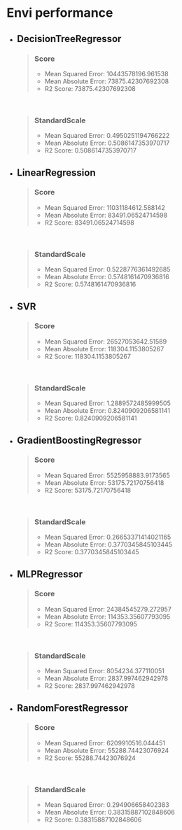 # Envi performance
* ## DecisionTreeRegressor

    >### Score
    >* Mean Squared Error: 10443578196.961538
    >* Mean Absolute Error: 73875.42307692308
    >* R2 Score: 73875.42307692308

    <br>

    >### StandardScale
    >* Mean Squared Error: 0.4950251194766222
    >* Mean Absolute Error: 0.5086147353970717
    >* R2 Score: 0.5086147353970717

* ## LinearRegression
    >### Score
    >* Mean Squared Error: 11031184612.588142
    >* Mean Absolute Error: 83491.06524714598
    >* R2 Score: 83491.06524714598

    <br>

    >### StandardScale
    >* Mean Squared Error: 0.5228776361492685
    >* Mean Absolute Error: 0.5748161470936816
    >* R2 Score: 0.5748161470936816

* ## SVR
    >### Score
    >* Mean Squared Error: 26527053642.51589
    >* Mean Absolute Error: 118304.1153805267
    >* R2 Score: 118304.1153805267
        
    <br>

    >### StandardScale
    >* Mean Squared Error: 1.2889572485999505
    >* Mean Absolute Error: 0.8240909206581141
    >* R2 Score: 0.8240909206581141

* ## GradientBoostingRegressor
    >### Score
    >* Mean Squared Error: 5525958883.9173565
    >* Mean Absolute Error: 53175.72170756418
    >* R2 Score: 53175.72170756418

    <br>

    >### StandardScale
    >* Mean Squared Error: 0.26653371414021165
    >* Mean Absolute Error: 0.3770345845103445
    >* R2 Score: 0.3770345845103445

* ## MLPRegressor
    >### Score
    >* Mean Squared Error: 24384545279.272957
    >* Mean Absolute Error: 114353.35607793095
    >* R2 Score: 114353.35607793095

    <br>

    >### StandardScale
    >* Mean Squared Error: 8054234.377110051
    >* Mean Absolute Error: 2837.997462942978
    >* R2 Score: 2837.997462942978

* ## RandomForestRegressor
    >### Score
    >* Mean Squared Error: 6209910516.044451
    >* Mean Absolute Error: 55288.74423076924
    >* R2 Score: 55288.74423076924

    <br>

    >### StandardScale
    >* Mean Squared Error: 0.294906658402383
    >* Mean Absolute Error: 0.38315887102848606
    >* R2 Score: 0.38315887102848606